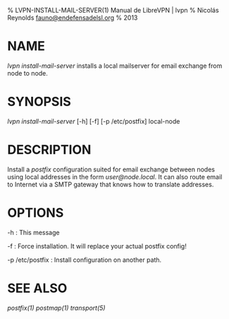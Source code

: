 % LVPN-INSTALL-MAIL-SERVER(1) Manual de LibreVPN | lvpn
% Nicolás Reynolds <fauno@endefensadelsl.org>
% 2013

# NAME

_lvpn install-mail-server_ installs a local mailserver for email
exchange from node to node.


# SYNOPSIS

_lvpn install-mail-server_ [-h] [-f] [-p /etc/postfix] local-node


# DESCRIPTION

Install a _postfix_ configuration suited for email exchange between
nodes using local addresses in the form _user@node.local_.  It can also
route email to Internet via a SMTP gateway that knows how to translate
addresses.


# OPTIONS

-h
:    This message

-f
:    Force installation.  It will replace your actual postfix config!

-p /etc/postfix
:    Install configuration on another path.


# SEE ALSO

_postfix(1)_ _postmap(1)_ _transport(5)_
